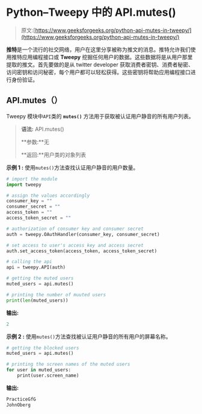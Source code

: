 # Python–Tweepy 中的 API.mutes()

> 原文:[https://www.geeksforgeeks.org/python-api-mutes-in-tweepy/](https://www.geeksforgeeks.org/python-api-mutes-in-tweepy/)

**推特**是一个流行的社交网络，用户在这里分享被称为推文的消息。推特允许我们使用推特应用编程接口或 **Tweepy** 挖掘任何用户的数据。这些数据将是从用户那里提取的推文。首先要做的是从 twitter developer 获取消费者密钥、消费者秘密、访问密钥和访问秘密，每个用户都可以轻松获得。这些密钥将帮助应用编程接口进行身份验证。

## API.mutes（）

Tweepy 模块中`API`类的 **`mutes()`** 方法用于获取被认证用户静音的所有用户列表。

> **语法:** API.mutes()
> 
> **参数:**无
> 
> **返回:**用户类的对象列表

**示例 1 :** 使用`mutes()`方法查找认证用户静音的用户数量。

```py
# import the module
import tweepy

# assign the values accordingly
consumer_key = ""
consumer_secret = ""
access_token = ""
access_token_secret = ""

# authorization of consumer key and consumer secret
auth = tweepy.OAuthHandler(consumer_key, consumer_secret)

# set access to user's access key and access secret 
auth.set_access_token(access_token, access_token_secret)

# calling the api 
api = tweepy.API(auth)

# getting the muted users
muted_users = api.mutes()

# printing the number of muuted users
print(len(muted_users))
```

**输出:**

```py
2
```

**示例 2 :** 使用`mutes()`方法查找被认证用户静音的所有用户的屏幕名称。

```py
# getting the blocked users
muted_users = api.mutes()

# printing the screen names of the muted users
for user in muted_users:
    print(user.screen_name)
```

**输出:**

```py
PracticeGfG
JohnOberg

```